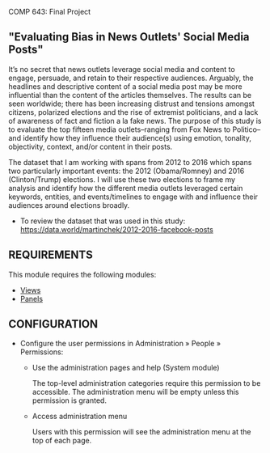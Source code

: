 COMP 643: Final Project

"Evaluating Bias in News Outlets' Social Media Posts"
------------

It’s no secret that news outlets leverage social media and content to 
engage, persuade, and retain to their respective audiences. Arguably, 
the headlines and descriptive content of a social media post may be more 
influential than the content of the articles themselves. The results 
can be seen worldwide; there has been increasing distrust and tensions 
amongst citizens, polarized elections and the rise of extremist politicians, 
and a lack of awareness of fact and fiction a la fake news. The purpose of 
this study is to evaluate the top fifteen media outlets–ranging from Fox 
News to Politico–and identify how they influence their audience(s) using 
emotion, tonality, objectivity, context, and/or content in their posts.

The dataset that I am working with spans from 2012 to 2016 which spans 
two particularly important events: the 2012 (Obama/Romney) and 2016 
(Clinton/Trump) elections. I will use these two elections to frame my 
analysis and identify how the different media outlets leveraged certain 
keywords, entities, and events/timelines to engage with and influence 
their audiences around elections broadly.


 * To review the dataset that was used in this study:
   https://data.world/martinchek/2012-2016-facebook-posts


REQUIREMENTS
------------

This module requires the following modules:

 * [Views](https://www.drupal.org/project/views)
 * [Panels](https://www.drupal.org/project/panels)

CONFIGURATION
-------------
 
 * Configure the user permissions in Administration » People » Permissions:

   - Use the administration pages and help (System module)

     The top-level administration categories require this permission to be
     accessible. The administration menu will be empty unless this permission
     is granted.

   - Access administration menu

     Users with this permission will see the administration menu at the top of
     each page.

